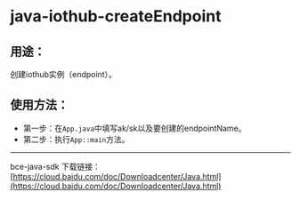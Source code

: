 # java-iothub-createEndpoint

## 用途：

创建iothub实例（endpoint）。

## 使用方法：

* 第一步：在`App.java`中填写ak/sk以及要创建的endpointName。
* 第二步：执行`App::main`方法。

---

bce-java-sdk 下载链接：[https://cloud.baidu.com/doc/Downloadcenter/Java.html](https://cloud.baidu.com/doc/Downloadcenter/Java.html)